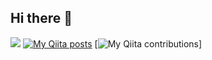 ## Hi there 👋

![](https://komarev.com/ghpvc/?username=pappychamp)
[![My Qiita posts](https://qiita-badge.apiapi.app/s/mikkame/posts.svg)](http://qiita.com/pappy)
[![My Qiita contributions](https://qiita-badge.apiapi.app/s/mikkame/contributions.svg)]
